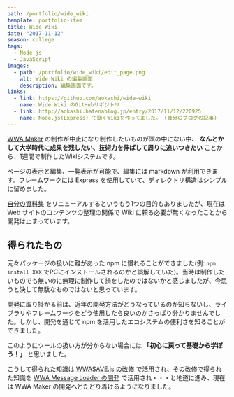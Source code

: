 ```yaml
---
path: /portfolio/wide_wiki
template: portfolio-item
title: Wide Wiki
date: "2017-11-12"
season: college
tags:
  - Node.js
  - JavaScript
images:
  - path: /portfolio/wide_wiki/edit_page.png
    alt: Wide Wiki の編集画面
    description: 編集画面です。
links:
  - link: https://github.com/aokashi/wide-wiki
    name: Wide Wiki のGitHubリポジトリ
  - link: http://aokashi.hatenablog.jp/entry/2017/11/12/220925
    name: Node.js(Express) で動くWikiを作ってました。 (自分のブログの記事)
---
```


[WWA Maker](/portfolio/wwa_maker/) の制作が中止になり制作したいものが頭の中にない中、 **なんとかして大学時代に成果を残したい、技術力を伸ばして周りに追いつきたい** ことから、1週間で制作したWikiシステムです。

ページの表示と編集、一覧表示が可能で、編集には markdown が利用できます。フレームワークには Express を使用していて、ディレクトリ構造はシンプルに留めました。

[自分の資料集](https://contents.aokashi.net/docs/) をリニューアルするというもう1つの目的もありましたが、現在は Web サイトのコンテンツの整理の関係で Wiki に頼る必要が無くなったことから開発は止まっています。

## 得られたもの

元々パッケージの扱いに難があった npm に慣れることができました(例: `npm install XXX` でPCにインストールされるのかと誤解していた)。当時は制作したいものでも無いのに無理に制作して損をしたのではないかと感じましたが、今思うと決して無駄なものではないと思っています。

開発に取り掛かる前は、近年の開発方法がどうなっているのか知らないし、ライブラリやフレームワークをどう使用したら良いのかさっぱり分かりませんでした。しかし、開発を通じて npm を活用したエコシステムの便利さを知ることができました。

このようにツールの扱い方が分からない場合には **「初心に戻って基礎から学ぼう！」** と思いました。

こうして得られた知識は [WWASAVE.js の改修](/portfolio/wwa_save_js/) で活用され、その改修で得られた知識を [WWA Message Loader の開発](/portfolio/wwa_collection/) で活用され・・・と地道に進み、現在は WWA Maker の開発へとたどり着けるようになりました。
